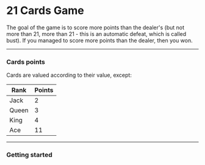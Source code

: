 # 21 Cards Game

The goal of the game is to score more points than the dealer's (but not more than 21, more than 21 - this is an automatic defeat, which is called bust). 
If you managed to score more points than the dealer, then you won.

-----

### Cards points

Cards are valued according to their value, except:

| Rank  | Points |
|-------|--------|
| Jack  |    2   |
| Queen |    3   |
| King  |    4   |
| Ace   |   11   |

-----


### Getting started

